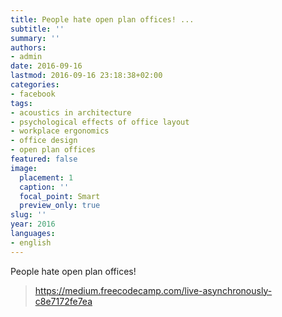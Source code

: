 ```yaml
---
title: People hate open plan offices! ...
subtitle: ''
summary: ''
authors:
- admin
date: 2016-09-16
lastmod: 2016-09-16 23:18:38+02:00
categories:
- facebook
tags:
- acoustics in architecture
- psychological effects of office layout
- workplace ergonomics
- office design
- open plan offices
featured: false
image:
  placement: 1
  caption: ''
  focal_point: Smart
  preview_only: true
slug: ''
year: 2016
languages:
- english
---
```


People hate open plan offices!
> https://medium.freecodecamp.com/live-asynchronously-c8e7172fe7ea